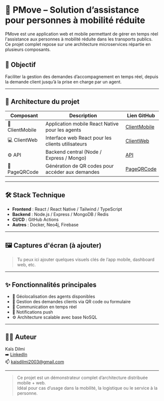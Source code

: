 # 🚌 PMove – Solution d’assistance pour personnes à mobilité réduite

PMove est une application web et mobile permettant de gérer en temps réel l'assistance aux personnes à mobilité réduite dans les transports publics. Ce projet complet repose sur une architecture microservices répartie en plusieurs composants.

## 🎯 Objectif

Faciliter la gestion des demandes d’accompagnement en temps réel, depuis la demande client jusqu’à la prise en charge par un agent.

---

## 🧩 Architecture du projet

| Composant       | Description                                               | Lien GitHub |
|-----------------|-----------------------------------------------------------|-------------|
| 📱 ClientMobile | Application mobile React Native pour les agents | [ClientMobile](https://github.com/Iska1108/ClientMobile) |
| 💻 ClientWeb    | Interface web React pour les clients utilisateurs         | [ClientWeb](https://github.com/Iska1108/ClientWeb) |
| ⚙️ API          | Backend central (Node / Express / Mongo)                  | [API](https://github.com/Iska1108/API) |
| 📄 PageQRCode   | Génération de QR codes pour accéder aux demandes          | [PageQRCode](https://github.com/Iska1108/PageQRCode) |

---

## 🛠️ Stack Technique

- **Frontend** : React / React Native / Tailwind / TypeScript
- **Backend** : Node.js / Express / MongoDB / Redis
- **CI/CD** : GitHub Actions
- **Autres** : Docker, Neo4j, Firebase

---

## 🖼️ Captures d'écran (à ajouter)

> Tu peux ici ajouter quelques visuels clés de l’app mobile, dashboard web, etc.

---

## ✨ Fonctionnalités principales

- 📍 Géolocalisation des agents disponibles
- 📲 Gestion des demandes clients via QR code ou formulaire
- 🔄 Communication en temps réel
- 🔔 Notifications push
- ⚙️ Architecture scalable avec base NoSQL

---

## 👨‍💻 Auteur

Kaïs Dilmi  
➡️ [LinkedIn](https://www.linkedin.com/in/kais-dilmi/)  
📫 kaisdilmi2003@gmail.com

---

> Ce projet est un démonstrateur complet d’architecture distribuée mobile + web.  
> Idéal pour cas d’usage dans la mobilité, la logistique ou le service à la personne.
